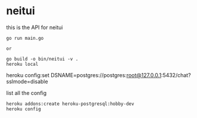 # neitui
this is the API for neitui

```
go run main.go

or

go build -o bin/neitui -v .
heroku local
```

heroku config:set DSNAME=postgres://postgres:root@127.0.0.1:5432/chat?sslmode=disable

list all the config
```shell script
heroku addons:create heroku-postgresql:hobby-dev
heroku config
```
